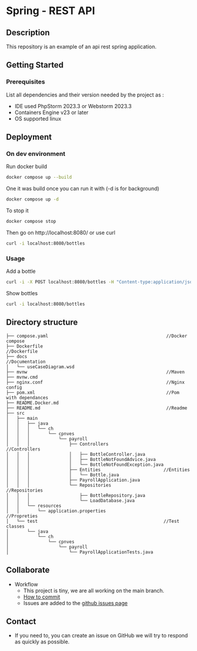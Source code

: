 # Spring - REST API

## Description

This repository is an example of an api rest spring application.

## Getting Started

### Prerequisites

List all dependencies and their version needed by the project as :

* IDE used PhpStorm 2023.3 or Webstorm 2023.3
* Containers Engine v23 or later
* OS supported linux

## Deployment

### On dev environment
Run docker build
```bash
docker compose up --build
```

One it was build once you can run it with (-d is for background)
```bash
docker compose up -d
```
To stop it 
```bash
docker compose stop
```

Then go on http://localhost:8080/ or use curl 
```bash
curl -i localhost:8080/bottles
```

### Usage
Add a bottle 
```bash
curl -i -X POST localhost:8080/bottles -H "Content-type:application/json" -d "{\"name\": \"Evian\"}"
```

Show bottles
```bash
curl -i localhost:8080/bottles
```


## Directory structure
```shell
├── compose.yaml                                             //Docker compose 
├── Dockerfile                                               //Dockerfile
├── docs                                                     //Documentation
│   └── useCaseDiagram.wsd      
├── mvnw                                                     //Maven
├── mvnw.cmd                                                      
├── nginx.conf                                               //Nginx config
├── pom.xml                                                  //Pom with dependances
├── README.Docker.md
├── README.md                                                //Readme
├── src
│   ├── main
│   │   ├── java
│   │   │   └── ch
│   │   │       └── cpnves
│   │   │           └── payroll
│   │   │               ├── Controllers                     //Controllers
│   │   │               │   ├── BottleController.java
│   │   │               │   ├── BottleNotFoundAdvice.java
│   │   │               │   └── BottleNotFoundException.java
│   │   │               ├── Entities                        //Entities
│   │   │               │   └── Bottle.java
│   │   │               ├── PayrollApplication.java
│   │   │               └── Repositories                    //Repositories
│   │   │                   ├── BottleRepository.java
│   │   │                   └── LoadDatabase.java
│   │   └── resources                                         
│   │       └── application.properties                      //Propreties
│   └── test                                                //Test classes
│       └── java
│           └── ch
│               └── cpnves
│                   └── payroll
│                       └── PayrollApplicationTests.java             
```

## Collaborate

* Workflow
  * This project is tiny, we are all working on the main branch.
  * [How to commit](https://www.conventionalcommits.org/en/v1.0.0/)
  * Issues are added to the [github issues page](https://github.com/CPNV-VIR1/linux/issues)

## Contact

* If you need to, you can create an issue on GitHub we will try to respond as quickly as possible.
